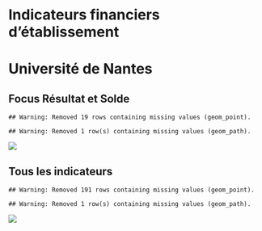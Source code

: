 Indicateurs financiers d’établissement
================

# Université de Nantes

## Focus Résultat et Solde

    ## Warning: Removed 19 rows containing missing values (geom_point).

    ## Warning: Removed 1 row(s) containing missing values (geom_path).

![](université_de_nantes_files/figure-gfm/etab.focus-1.png)<!-- -->

## Tous les indicateurs

    ## Warning: Removed 191 rows containing missing values (geom_point).

    ## Warning: Removed 1 row(s) containing missing values (geom_path).

![](université_de_nantes_files/figure-gfm/etab-1.png)<!-- -->
